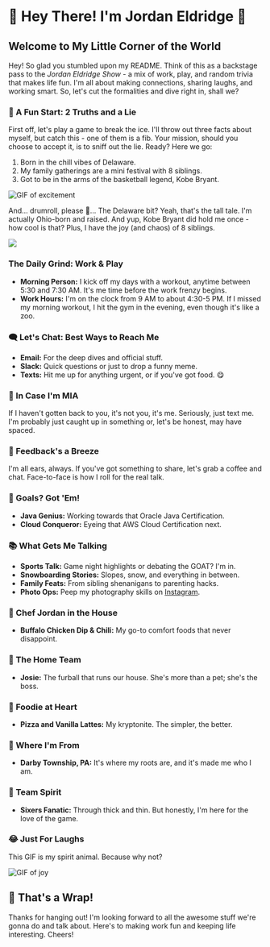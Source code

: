 # 🌟 Hey There! I'm Jordan Eldridge 🌟

## Welcome to My Little Corner of the World

Hey! So glad you stumbled upon my README. Think of this as a backstage pass to the *Jordan Eldridge Show* - a mix of work, play, and random trivia that makes life fun. I'm all about making connections, sharing laughs, and working smart. So, let's cut the formalities and dive right in, shall we?

### 🎲 A Fun Start: 2 Truths and a Lie
First off, let's play a game to break the ice. I'll throw out three facts about myself, but catch this - one of them is a fib. Your mission, should you choose to accept it, is to sniff out the lie. Ready? Here we go:

1. Born in the chill vibes of Delaware.
2. My family gatherings are a mini festival with 8 siblings.
3. Got to be in the arms of the basketball legend, Kobe Bryant.

![GIF of excitement](https://media4.giphy.com/media/DOEXrsUpJ6IIP0GfM9/200.gif?cid=6104955enoqzvst5iqhm3h1wpje5919uesax36r0lyv5c6wi&ep=v1_gifs_translate&rid=200.gif&ct=g)

And... drumroll, please 🥁... The Delaware bit? Yeah, that's the tall tale. I'm actually Ohio-born and raised. And yup, Kobe Bryant did hold me once - how cool is that? Plus, I have the joy (and chaos) of 8 siblings.

![](/Users/jordaneldridge/dev/source/CodeDifferently_README/assets/Kobe.JPG)

### The Daily Grind: Work & Play
- **Morning Person:** I kick off my days with a workout, anytime between 5:30 and 7:30 AM. It's me time before the work frenzy begins.
- **Work Hours:** I'm on the clock from 9 AM to about 4:30-5 PM. If I missed my morning workout, I hit the gym in the evening, even though it's like a zoo.

### 🗨️ Let's Chat: Best Ways to Reach Me
- **Email:** For the deep dives and official stuff.
- **Slack:** Quick questions or just to drop a funny meme.
- **Texts:** Hit me up for anything urgent, or if you've got food. 😋

### 🚀 In Case I'm MIA
If I haven't gotten back to you, it's not you, it's me. Seriously, just text me. I'm probably just caught up in something or, let's be honest, may have spaced.

### 💭 Feedback's a Breeze
I'm all ears, always. If you've got something to share, let's grab a coffee and chat. Face-to-face is how I roll for the real talk.

### 🎯 Goals? Got 'Em!
- **Java Genius:** Working towards that Oracle Java Certification.
- **Cloud Conqueror:** Eyeing that AWS Cloud Certification next.

### 📚 What Gets Me Talking
- **Sports Talk:** Game night highlights or debating the GOAT? I'm in.
- **Snowboarding Stories:** Slopes, snow, and everything in between.
- **Family Feats:** From sibling shenanigans to parenting hacks.
- **Photo Ops:** Peep my photography skills on [Instagram](https://www.instagram.com/jordanxeldridge/).

### 🍳 Chef Jordan in the House
- **Buffalo Chicken Dip & Chili:** My go-to comfort foods that never disappoint.

### 🐾 The Home Team
- **Josie:** The furball that runs our house. She's more than a pet; she's the boss.

### 🍕 Foodie at Heart
- **Pizza and Vanilla Lattes:** My kryptonite. The simpler, the better.

### 🏡 Where I'm From
- **Darby Township, PA:** It's where my roots are, and it's made me who I am.

### 🏀 Team Spirit
- **Sixers Fanatic:** Through thick and thin. But honestly, I'm here for the love of the game.

### 😂 Just For Laughs
This GIF is my spirit animal. Because why not?

![GIF of joy](https://media3.giphy.com/media/QMHoU66sBXqqLqYvGO/200.gif?cid=6104955enhj04udn2u1aiv0zbsiyzv7x83lk9y05q4q3q2h3&ep=v1_gifs_translate&rid=200.gif&ct=g)

## 🎉 That's a Wrap!
Thanks for hanging out! I'm looking forward to all the awesome stuff we're gonna do and talk about. Here's to making work fun and keeping life interesting. Cheers!

